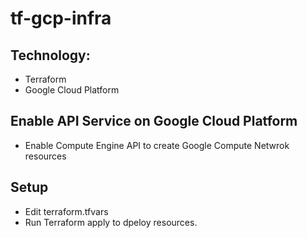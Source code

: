# tf-gcp-infra


## Technology:
- Terraform
- Google Cloud Platform
  
## Enable API Service on Google Cloud Platform
- Enable Compute Engine API to create Google Compute Netwrok resources

## Setup
- Edit terraform.tfvars
- Run Terraform apply to dpeloy resources.

